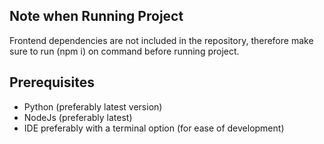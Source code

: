 ## Note when Running Project

Frontend dependencies are not included in the repository,
therefore make sure to run (npm i) on command before running project.

## Prerequisites
- Python (preferably latest version)
- NodeJs (preferably latest)
- IDE preferably with a terminal option (for ease of development)